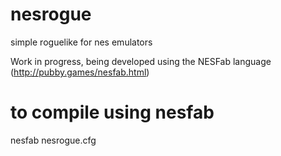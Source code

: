 # nesrogue
simple roguelike for nes emulators

Work in progress, being developed using the NESFab language (http://pubby.games/nesfab.html)

# to compile using nesfab

nesfab nesrogue.cfg